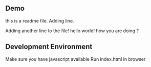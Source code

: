 ## Demo
this is a readme file.
Adding line.

Adding another line to the file!
hello world! 
how you are doing ?
## Development Environment

Make sure you have javascript available
Run index.html in browser
